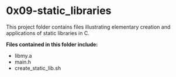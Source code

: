 # 0x09-static_libraries

This project folder contains files illustrating elementary creation and applications of static libraries in C.


__Files contained in this folder include:__
- libmy.a
- main.h
- create_static_lib.sh